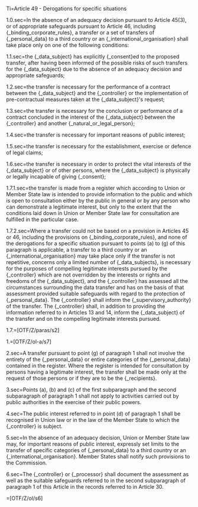 Ti=Article 49 - Derogations for specific situations

1.0.sec=In the absence of an adequacy decision pursuant to Article 45(3), or of appropriate safeguards pursuant to Article 46, including {_binding_corporate_rules}, a transfer or a set of transfers of {_personal_data} to a third country or an {_international_organisation} shall take place only on one of the following conditions:

1.1.sec=the {_data_subject} has explicitly {_consent}ed to the proposed transfer, after having been informed of the possible risks of such transfers for the {_data_subject} due to the absence of an adequacy decision and appropriate safeguards;

1.2.sec=the transfer is necessary for the performance of a contract between the {_data_subject} and the {_controller} or the implementation of pre-contractual measures taken at the {_data_subject}'s request;

1.3.sec=the transfer is necessary for the conclusion or performance of a contract concluded in the interest of the {_data_subject} between the {_controller} and another {_natural_or_legal_person};

1.4.sec=the transfer is necessary for important reasons of public interest;

1.5.sec=the transfer is necessary for the establishment, exercise or defence of legal claims;

1.6.sec=the transfer is necessary in order to protect the vital interests of the {_data_subject} or of other persons, where the {_data_subject} is physically or legally incapable of giving {_consent};

1.7.1.sec=the transfer is made from a register which according to Union or Member State law is intended to provide information to the public and which is open to consultation either by the public in general or by any person who can demonstrate a legitimate interest, but only to the extent that the conditions laid down in Union or Member State law for consultation are fulfilled in the particular case.

1.7.2.sec=Where a transfer could not be based on a provision in Articles 45 or 46, including the provisions on {_binding_corporate_rules}, and none of the derogations for a specific situation pursuant to points (a) to (g) of this paragraph is applicable, a transfer to a third country or an {_international_organisation} may take place only if the transfer is not repetitive, concerns only a limited number of {_data_subjects}, is necessary for the purposes of compelling legitimate interests pursued by the {_controller} which are not overridden by the interests or rights and freedoms of the {_data_subject}, and the {_controller} has assessed all the circumstances surrounding the data transfer and has on the basis of that assessment provided suitable safeguards with regard to the protection of {_personal_data}. The {_controller} shall inform the {_supervisory_authority} of the transfer. The {_controller} shall, in addition to providing the information referred to in Articles 13 and 14, inform the {_data_subject} of the transfer and on the compelling legitimate interests pursued.

1.7.=[OTF/Z/paras/s2]

1.=[OTF/Z/ol-a/s7]

2.sec=A transfer pursuant to point (g) of paragraph 1 shall not involve the entirety of the {_personal_data} or entire categories of the {_personal_data} contained in the register. Where the register is intended for consultation by persons having a legitimate interest, the transfer shall be made only at the request of those persons or if they are to be the {_recipients}.

3.sec=Points (a), (b) and (c) of the first subparagraph and the second subparagraph of paragraph 1 shall not apply to activities carried out by public authorities in the exercise of their public powers.

4.sec=The public interest referred to in point (d) of paragraph 1 shall be recognised in Union law or in the law of the Member State to which the {_controller} is subject.

5.sec=In the absence of an adequacy decision, Union or Member State law may, for important reasons of public interest, expressly set limits to the transfer of specific categories of {_personal_data} to a third country or an {_international_organisation}. Member States shall notify such provisions to the Commission.

6.sec=The {_controller} or {_processor} shall document the assessment as well as the suitable safeguards referred to in the second subparagraph of paragraph 1 of this Article in the records referred to in Article 30.

=[OTF/Z/ol/s6]
